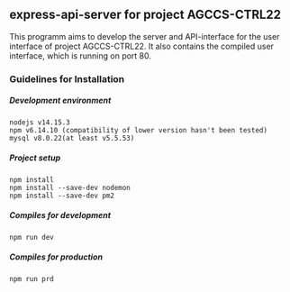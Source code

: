 ## express-api-server for project AGCCS-CTRL22
This programm aims to develop the server and API-interface for the user interface of project AGCCS-CTRL22. It also contains the compiled user interface, which is running on port 80.

### Guidelines for Installation

##### Development environment
```
nodejs v14.15.3
npm v6.14.10 (compatibility of lower version hasn't been tested)
mysql v8.0.22(at least v5.5.53)
```

##### Project setup
```
npm install
npm install --save-dev nodemon
npm install --save-dev pm2
```

##### Compiles for development
```
npm run dev
```

##### Compiles for production
```
npm run prd
```
